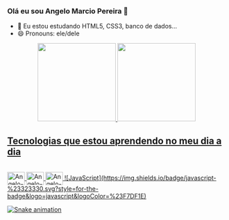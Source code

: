 ### Olá eu sou Angelo Marcio Pereira 👋

- 🌱 Eu estou estudando HTML5, CSS3, banco de dados...
- 😄 Pronouns: ele/dele

<div align="center">
  <a href="https://github.com/angelomarcio40">
  <img height="180em" src="https://github-readme-stats.vercel.app/api?username=anuraghazra&show_icons=true&theme=merko"/>
  <img height="180em" src="https://github-readme-stats.vercel.app/api/top-langs/?username=rafaballerini&layout=compact&langs_count=7&theme=merko"/>
</div>
  
  ## Tecnologias que estou aprendendo no meu dia a dia
  
<div style="display: inline_block"><br>
  <img align="center" alt="Angelo-HTML5" height="30" width="40" src="https://img.shields.io/badge/HTML5-E34F26?style=for-the-badge&logo=html5&logoColor=white">
  <img align="center" alt="Angelo-CSS3" height="30" width="40" src="https://img.shields.io/badge/CSS3-1572B6?style=for-the-badge&logo=css3&logoColor=white">
  <img align="center" alt="Angelo-MySQL" height="30" width="40" src="https://img.shields.io/badge/MySQL-00000F?style=for-the-badge&logo=mysql&logoColor=white">
  ![JavaScript](https://img.shields.io/badge/javascript-%23323330.svg?style=for-the-badge&logo=javascript&logoColor=%23F7DF1E)

  
  ![Snake animation](https://github.com/angelomarcio40/rafaballerini/blob/output/github-contribution-grid-snake.svg)
  
</div>
